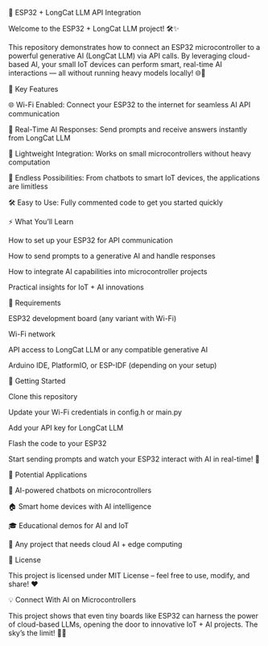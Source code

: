 🚀 ESP32 + LongCat LLM API Integration

Welcome to the ESP32 + LongCat LLM project! 🛠️✨

This repository demonstrates how to connect an ESP32 microcontroller to a powerful generative AI (LongCat LLM) via API calls. By leveraging cloud-based AI, your small IoT devices can perform smart, real-time AI interactions — all without running heavy models locally! 🌐🤖

🔑 Key Features

🌐 Wi-Fi Enabled: Connect your ESP32 to the internet for seamless AI API communication

💬 Real-Time AI Responses: Send prompts and receive answers instantly from LongCat LLM

🧩 Lightweight Integration: Works on small microcontrollers without heavy computation

🚀 Endless Possibilities: From chatbots to smart IoT devices, the applications are limitless

🛠️ Easy to Use: Fully commented code to get you started quickly

⚡ What You’ll Learn

How to set up your ESP32 for API communication

How to send prompts to a generative AI and handle responses

How to integrate AI capabilities into microcontroller projects

Practical insights for IoT + AI innovations

📝 Requirements

ESP32 development board (any variant with Wi-Fi)

Wi-Fi network

API access to LongCat LLM or any compatible generative AI

Arduino IDE, PlatformIO, or ESP-IDF (depending on your setup)

🚀 Getting Started

Clone this repository


Update your Wi-Fi credentials in config.h or main.py

Add your API key for LongCat LLM

Flash the code to your ESP32

Start sending prompts and watch your ESP32 interact with AI in real-time! 🤩

🌟 Potential Applications

💬 AI-powered chatbots on microcontrollers

🏠 Smart home devices with AI intelligence

🎓 Educational demos for AI and IoT

🤖 Any project that needs cloud AI + edge computing



📄 License

This project is licensed under MIT License – feel free to use, modify, and share! ❤️

💡 Connect With AI on Microcontrollers

This project shows that even tiny boards like ESP32 can harness the power of cloud-based LLMs, opening the door to innovative IoT + AI projects. The sky’s the limit! 🌌🚀
